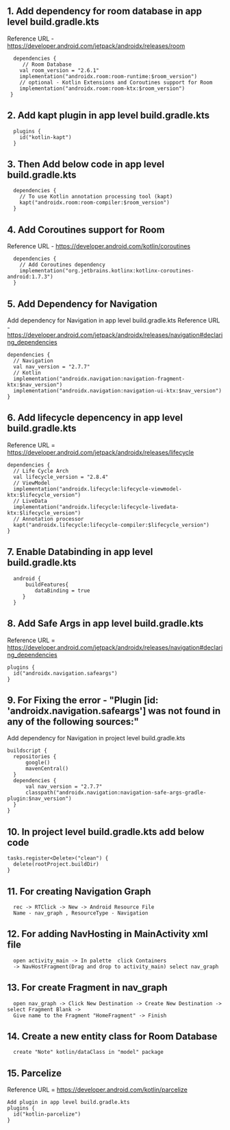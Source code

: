 ## 1. Add dependency for room database in app level build.gradle.kts
  Reference URL - https://developer.android.com/jetpack/androidx/releases/room

```
  dependencies {
     // Room Database
    val room_version = "2.6.1"
    implementation("androidx.room:room-runtime:$room_version")
    // optional - Kotlin Extensions and Coroutines support for Room
    implementation("androidx.room:room-ktx:$room_version")
 }
```
## 2. Add kapt plugin in app level build.gradle.kts
```
  plugins {
    id("kotlin-kapt")
  }
```

## 3. Then Add below code in app level build.gradle.kts
```
  dependencies {
    // To use Kotlin annotation processing tool (kapt)
    kapt("androidx.room:room-compiler:$room_version")
  }
```

## 4. Add Coroutines support for Room
  Reference URL - https://developer.android.com/kotlin/coroutines
```
  dependencies {
    // Add Coroutines dependency
    implementation("org.jetbrains.kotlinx:kotlinx-coroutines-android:1.7.3")
  }
```

## 5. Add Dependency for Navigation
  Add dependency for Navigation in app level build.gradle.kts
  Reference URL - https://developer.android.com/jetpack/androidx/releases/navigation#declaring_dependencies
  ```
  dependencies {
    // Navigation
    val nav_version = "2.7.7"
    // Kotlin
    implementation("androidx.navigation:navigation-fragment-ktx:$nav_version")
    implementation("androidx.navigation:navigation-ui-ktx:$nav_version")
  }
  ```

## 6. Add lifecycle depencency in app level build.gradle.kts
  Reference URL = https://developer.android.com/jetpack/androidx/releases/lifecycle
  ```
  dependencies {
    // Life Cycle Arch
    val lifecycle_version = "2.8.4"
    // ViewModel
    implementation("androidx.lifecycle:lifecycle-viewmodel-ktx:$lifecycle_version")
    // LiveData
    implementation("androidx.lifecycle:lifecycle-livedata-ktx:$lifecycle_version")
    // Annotation processor
    kapt("androidx.lifecycle:lifecycle-compiler:$lifecycle_version")
  }
```

## 7. Enable Databinding in app level build.gradle.kts
```
  android {
      buildFeatures{
         dataBinding = true
     }
  }
```

## 8. Add Safe Args in app level build.gradle.kts
  Reference URL = https://developer.android.com/jetpack/androidx/releases/navigation#declaring_dependencies
  ```
  plugins {
    id("androidx.navigation.safeargs")
  }
  ```

## 9. For Fixing the error - "Plugin [id: 'androidx.navigation.safeargs'] was not found in any of the following sources:"
  Add dependency for Navigation in project level build.gradle.kts
  ```
  buildscript {
    repositories {
        google()
        mavenCentral()
    }
    dependencies {
        val nav_version = "2.7.7"
        classpath("androidx.navigation:navigation-safe-args-gradle-plugin:$nav_version")
    }
  }
```

## 10. In project level build.gradle.kts add below code
  ```
  tasks.register<Delete>("clean") {
    delete(rootProject.buildDir)
  }
```

## 11. For creating Navigation Graph
```
  rec -> RTClick -> New -> Android Resource File
  Name - nav_graph , ResourceType - Navigation
```

## 12. For adding NavHosting in MainActivity xml file
```
  open activity_main -> In palette  click Containers
  -> NavHostFragment(Drag and drop to activity_main) select nav_graph
```

## 13. For create Fragment in nav_graph
```
  open nav_graph -> Click New Destination -> Create New Destination -> select Fragment Blank ->
  Give name to the Fragment "HomeFragment" -> Finish
```

## 14. Create a new entity class for Room Database
```
  create "Note" kotlin/dataClass in "model" package
```

## 15. Parcelize
  Reference URL = https://developer.android.com/kotlin/parcelize
  ```
  Add plugin in app level build.gradle.kts
  plugins {
    id("kotlin-parcelize")
  }
```





























